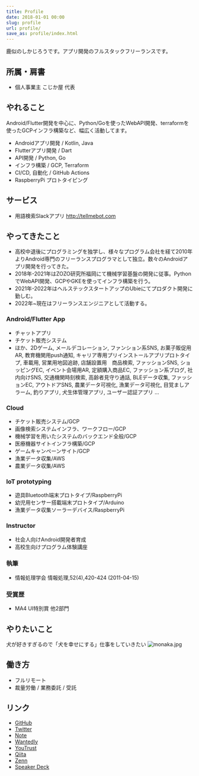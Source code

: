 ```yaml
---
title: Profile
date: 2018-01-01 00:00
slug: profile
url: profile/
save_as: profile/index.html
---
```


鹿似のしかじろうです。アプリ開発のフルスタックフリーランスです。

## 所属・肩書

- 個人事業主 こじか屋 代表

## やれること

Android/Flutter開発を中心に、Python/Goを使ったWebAPI開発、terraformを使ったGCPインフラ構築など、幅広く活動してます。

- Androidアプリ開発 / Kotlin, Java
- Flutterアプリ開発 / Dart
- API開発 / Python, Go
- インフラ構築 / GCP, Terraform
- CI/CD, 自動化 / GitHub Actions
- RaspberryPi プロトタイピング

## サービス

- 用語検索Slackアプリ http://tellmebot.com

## やってきたこと

- 高校中退後にプログラミングを独学し、様々なプログラム会社を経て2010年よりAndroid専門のフリーランスプログラマとして独立。数々のAndroidアプリ開発を行ってきた。
- 2018年-2021年はZOZO研究所福岡にて機械学習基盤の開発に従事。PythonでWebAPI開発、GCPやGKEを使ってインフラ構築を行う。
- 2021年-2022年はヘルステックスタートアップのUbieにてプロダクト開発に勤しむ。
- 2022年~現在はフリーランスエンジニアとして活動する。

### Android/Flutter App

- チャットアプリ
- チケット販売システム
- ほか、2Dゲーム, メールデコレーション, ファンション系SNS, お菓子販促用AR, 教育機関用push通知, キャリア専用プリインストールアプリプロトタイプ, 車載用, 営業用地図追跡, 店舗設置用　商品検索, ファッションSNS, ショッピングEC, イベント会場用AR, 定額購入商品EC, ファッション系ブログ, 社内向けSNS, 交通機関時刻検索, 高齢者見守り通話, BLEデータ収集, ファッションEC, アウトドアSNS, 農業データ可視化, 漁業データ可視化, 目覚ましアラーム, 釣りアプリ, 犬生体管理アプリ, ユーザー認証アプリ ...

### Cloud

- チケット販売システム/GCP
- 画像検索システムインフラ、ワークフロー/GCP
- 機械学習を用いたシステムのバックエンド全般/GCP
- 医療機器サイトインフラ構築/GCP
- ゲームキャンペーンサイト/GCP
- 漁業データ収集/AWS
- 農業データ収集/AWS

### IoT prototyping

- 遊具Bluetooth端末プロトタイプ/RaspberryPi
- 幼児用センサー搭載端末プロトタイプ/Arduino
- 漁業データ収集ソーラーデバイス/RaspberryPi

### Instructor

- 社会人向けAndroid開発者育成
- 高校生向けプログラム体験講座

### 執筆

- 情報処理学会 情報処理,52(4),420-424 (2011-04-15)

### 受賞歴

- MA4 UI特別賞 他2部門

## やりたいこと

犬が好きすぎるので「犬を幸せにする」仕事をしていきたい
![monaka.jpg](images/monaka.jpg)

## 働き方

- フルリモート
- 裁量労働 / 業務委託 / 受託

## リンク

* [GitHub](https://github.com/shikajiro)
* [Twitter](https://twitter.com/shikajiro)
* [Note](https://note.com/shikajiro)
* [Wantedly](https://www.wantedly.com/users/10604)
* [YouTrust](https://youtrust.jp/users/732b6ff9cefd34de264d930e67e2332a)
* [Qiita](https://qiita.com/shikajiro)
* [Zenn](https://zenn.dev/shikajiro)
* [Speaker Deck](https://speakerdeck.com/shikajiro)
